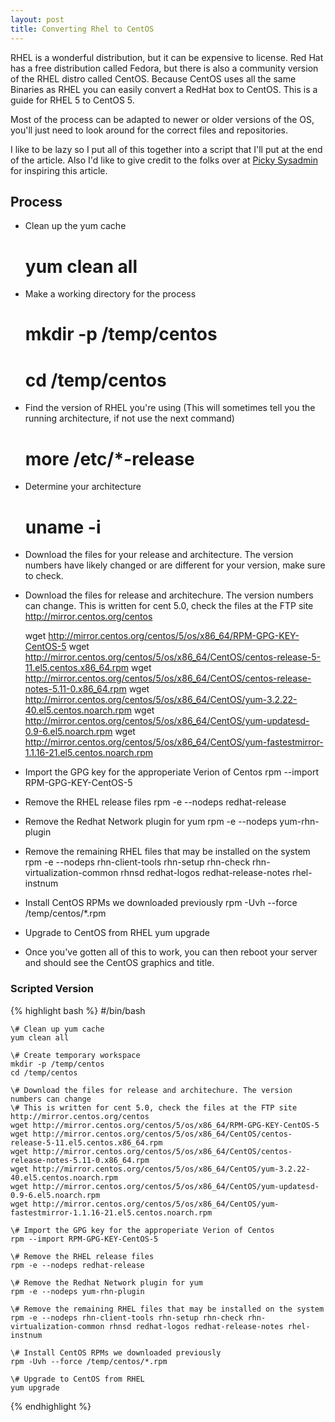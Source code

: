```yaml
---
layout: post
title: Converting Rhel to CentOS
---
```


RHEL is a wonderful distribution, but it can be expensive to license. Red Hat has a free distribution called Fedora, but there is also a community version of the RHEL distro called CentOS. Because CentOS uses all the same Binaries as RHEL you can easily convert a RedHat box to CentOS. This is a guide for RHEL 5 to CentOS 5. 

Most of the process can be adapted to newer or older versions of the OS, you'll just need to look around for the correct files and repositories. 

I like to be lazy so I put all of this together into a script that I'll put at the end of the article. Also I'd like to give credit to the folks over at [Picky Sysadmin](https://www.pickysysadmin.ca/2014/04/27/how-to-convert-rhel-5-x-to-centos-5-x/) for inspiring this article. 

## Process

* Clean up the yum cache

    # yum clean all

* Make a working directory for the process

    # mkdir -p /temp/centos
    # cd /temp/centos

* Find the version of RHEL you're using (This will sometimes tell you the running architecture, if not use the next command)

    # more /etc/*-release

* Determine your architecture

    # uname -i

* Download the files for your release and architecture. The version numbers have likely changed or are different for your version, make sure to check.

* Download the files for release and architechure. The version numbers can change. This is written for cent 5.0, check the files at the FTP site http://mirror.centos.org/centos

    wget http://mirror.centos.org/centos/5/os/x86_64/RPM-GPG-KEY-CentOS-5
    wget http://mirror.centos.org/centos/5/os/x86_64/CentOS/centos-release-5-11.el5.centos.x86_64.rpm
    wget http://mirror.centos.org/centos/5/os/x86_64/CentOS/centos-release-notes-5.11-0.x86_64.rpm
    wget http://mirror.centos.org/centos/5/os/x86_64/CentOS/yum-3.2.22-40.el5.centos.noarch.rpm
    wget http://mirror.centos.org/centos/5/os/x86_64/CentOS/yum-updatesd-0.9-6.el5.noarch.rpm
    wget http://mirror.centos.org/centos/5/os/x86_64/CentOS/yum-fastestmirror-1.1.16-21.el5.centos.noarch.rpm

* Import the GPG key for the approperiate Verion of Centos
    rpm --import RPM-GPG-KEY-CentOS-5

* Remove the RHEL release files
    rpm -e --nodeps redhat-release

* Remove the Redhat Network plugin for yum
    rpm -e --nodeps yum-rhn-plugin

* Remove the remaining RHEL files that may be installed on the system
    rpm -e --nodeps rhn-client-tools rhn-setup rhn-check rhn-virtualization-common rhnsd redhat-logos redhat-release-notes rhel-instnum

* Install CentOS RPMs we downloaded previously
    rpm -Uvh --force /temp/centos/*.rpm

* Upgrade to CentOS from RHEL
    yum upgrade

* Once you've gotten all of this to work, you can then reboot your server and should see the CentOS graphics and title.



### Scripted Version
{% highlight bash %}
    \#/bin/bash
    
    \# Clean up yum cache
    yum clean all
    
    \# Create temporary workspace
    mkdir -p /temp/centos
    cd /temp/centos
    
    \# Download the files for release and architechure. The version numbers can change
    \# This is written for cent 5.0, check the files at the FTP site http://mirror.centos.org/centos
    wget http://mirror.centos.org/centos/5/os/x86_64/RPM-GPG-KEY-CentOS-5
    wget http://mirror.centos.org/centos/5/os/x86_64/CentOS/centos-release-5-11.el5.centos.x86_64.rpm
    wget http://mirror.centos.org/centos/5/os/x86_64/CentOS/centos-release-notes-5.11-0.x86_64.rpm
    wget http://mirror.centos.org/centos/5/os/x86_64/CentOS/yum-3.2.22-40.el5.centos.noarch.rpm
    wget http://mirror.centos.org/centos/5/os/x86_64/CentOS/yum-updatesd-0.9-6.el5.noarch.rpm
    wget http://mirror.centos.org/centos/5/os/x86_64/CentOS/yum-fastestmirror-1.1.16-21.el5.centos.noarch.rpm
    
    \# Import the GPG key for the approperiate Verion of Centos
    rpm --import RPM-GPG-KEY-CentOS-5
    
    \# Remove the RHEL release files
    rpm -e --nodeps redhat-release
    
    \# Remove the Redhat Network plugin for yum
    rpm -e --nodeps yum-rhn-plugin
    
    \# Remove the remaining RHEL files that may be installed on the system
    rpm -e --nodeps rhn-client-tools rhn-setup rhn-check rhn-virtualization-common rhnsd redhat-logos redhat-release-notes rhel-instnum
    
    \# Install CentOS RPMs we downloaded previously
    rpm -Uvh --force /temp/centos/*.rpm
    
    \# Upgrade to CentOS from RHEL
    yum upgrade
{% endhighlight %} 
